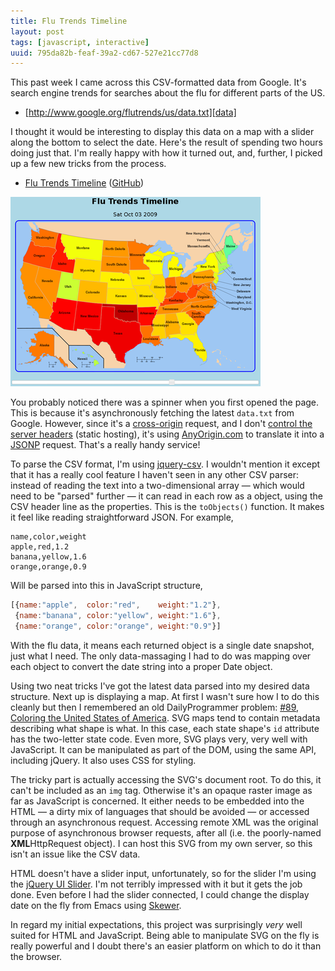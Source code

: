 ```yaml
---
title: Flu Trends Timeline
layout: post
tags: [javascript, interactive]
uuid: 795da82b-feaf-39a2-cd67-527e21cc77d8
---
```


This past week I came across this CSV-formatted data from Google. It's
search engine trends for searches about the flu for different parts of
the US.

 * [http://www.google.org/flutrends/us/data.txt][data]

I thought it would be interesting to display this data on a map with a
slider along the bottom to select the date. Here's the result of
spending two hours doing just that. I'm really happy with how it
turned out, and, further, I picked up a few new tricks from the
process.

 * [Flu Trends Timeline][timeline] ([GitHub][github])

[![](/img/screenshot/flu-thumb.png)][timeline]

You probably noticed there was a spinner when you first opened the
page. This is because it's asynchronously fetching the latest
`data.txt` from Google. However, since it's a
[cross-origin][same-origin] request, and I don't
[control the server headers][cors] (static hosting), it's using
[AnyOrigin.com][anyorigin] to translate it into a [JSONP][jsonp]
request. That's a really handy service!

To parse the CSV format, I'm using [jquery-csv][jquery-csv]. I
wouldn't mention it except that it has a really cool feature I haven't
seen in any other CSV parser: instead of reading the text into a
two-dimensional array — which would need to be "parsed" further — it
can read in each row as a object, using the CSV header line as the
properties. This is the `toObjects()` function. It makes it feel like
reading straightforward JSON. For example,

    name,color,weight
    apple,red,1.2
    banana,yellow,1.6
    orange,orange,0.9

Will be parsed into this in JavaScript structure,

~~~javascript
[{name:"apple",  color:"red",    weight:"1.2"},
 {name:"banana", color:"yellow", weight:"1.6"},
 {name:"orange", color:"orange", weight:"0.9"}]
~~~

With the flu data, it means each returned object is a single date
snapshot, just what I need. The only data-massaging I had to do was
mapping over each object to convert the date string into a proper Date
object.

Using two neat tricks I've got the latest data parsed into my desired
data structure. Next up is displaying a map. At first I wasn't sure
how I to do this cleanly but then I remembered an old DailyProgrammer
problem: [#89, Coloring the United States of America][dp]. SVG maps
tend to contain metadata describing what shape is what. In this case,
each state shape's `id` attribute has the two-letter state code. Even
more, SVG plays very, very well with JavaScript. It can be manipulated
as part of the DOM, using the same API, including jQuery. It also uses
CSS for styling.

The tricky part is actually accessing the SVG's document root. To do
this, it can't be included as an `img` tag. Otherwise it's an opaque
raster image as far as JavaScript is concerned. It either needs to be
embedded into the HTML — a dirty mix of languages that should be
avoided — or accessed through an asynchronous request. Accessing
remote XML was the original purpose of asynchronous browser requests,
after all (i.e. the poorly-named **XML**HttpRequest object). I can host
this SVG from my own server, so this isn't an issue like the CSV data.

HTML doesn't have a slider input, unfortunately, so for the slider I'm
using the [jQuery UI Slider][jquery-ui]. I'm not terribly impressed
with it but it gets the job done. Even before I had the slider
connected, I could change the display date on the fly from Emacs using
[Skewer](/blog/2012/10/31/).

In regard my initial expectations, this project was surprisingly
*very* well suited for HTML and JavaScript. Being able to manipulate
SVG on the fly is really powerful and I doubt there's an easier
platform on which to do it than the browser.


[data]: http://www.google.org/flutrends/us/data.txt
[timeline]: /flu-trends-timeline
[github]: https://github.com/skeeto/flu-trends-timeline
[anyorigin]: http://anyorigin.com/
[cors]: http://en.wikipedia.org/wiki/Cross-origin_resource_sharing
[same-origin]: http://en.wikipedia.org/wiki/Same_origin_policy
[jsonp]: http://en.wikipedia.org/wiki/JSONP
[jquery-csv]: http://code.google.com/p/jquery-csv/
[dp]: http://redd.it/yj38u
[jquery-ui]: http://jqueryui.com/slider/
